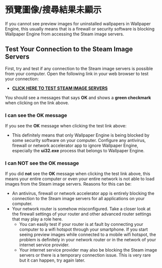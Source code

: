 # 預覽圖像/搜尋結果未顯示

If you cannot see preview images for uninstalled wallpapers in Wallpaper Engine, this usually means that is a firewall or security software is blocking Wallpaper Engine from accessing the Steam image servers.

## Test Your Connection to the Steam Image Servers

First, try and test if any connection to the Steam image servers is possible from your computer. Open the following link in your web browser to test your connection:

* [**CLICK HERE TO TEST STEAM IMAGE SERVERS**](https://steamuserimages-a.akamaihd.net/ugc/1796366854776537259/C541D485E7156010D92284B082D13A2377FD1F8F/?imw=5000&imh=5000&ima=fit&impolicy=Letterbox&imcolor=%23000000&letterbox=false)

You should see a messages that says **OK** and shows a **green checkmark** when clicking on the link above.

### I can see the OK message

If you see the **OK** message when clicking the test link above:

* This definitely means that only Wallpaper Engine is being blocked by some security software on your computer. Configure any antivirus, firewall or network accelerator app to ignore Wallpaper Engine, especially the **ui32.exe** process that belongs to Wallpaper Engine.

### I can NOT see the OK message

If you did **not** see the **OK** message when clicking the test link above, this means your entire computer or even your entire network is not able to load images from the Steam image servers. Reasons for this can be:

* An antivirus, firewall or network accelerator app is entirely blocking the connection to the Steam image servers for all applications on your computer.
* Your network router is somehow misconfigured. Take a closer look at the firewall settings of your router and other advanced router settings that may play a role here.
    * You can easily test if your router is at fault by connecting your computer to a wifi hotspot through your smartphone. If you start seeing preview images while connected to a mobile wifi hotspot, the problem is definitely in your network router or in the network of your internet service provider.
    * Your internet service provider may also be blocking the Steam image servers or there is a temporary connection issue. This is very rare but it can happen, try again later.